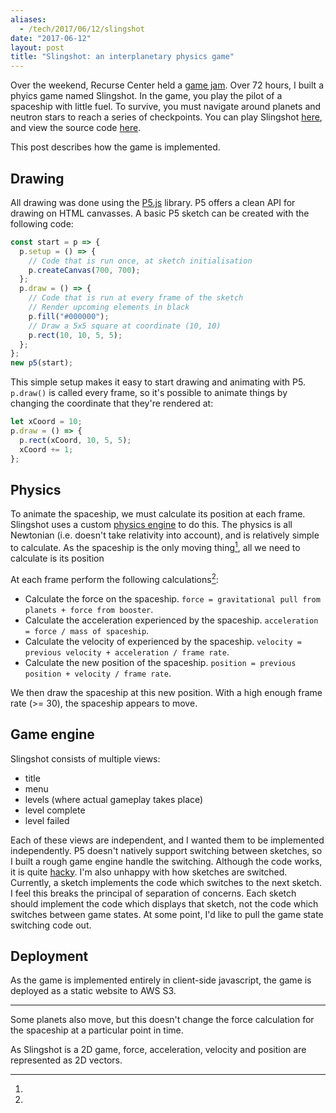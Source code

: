 ```yaml
---
aliases:
  - /tech/2017/06/12/slingshot
date: "2017-06-12"
layout: post
title: "Slingshot: an interplanetary physics game"
---
```


Over the weekend, Recurse Center held a
[game jam](https://en.wikipedia.org/wiki/Game_jam). Over 72 hours, I built a
phyics game named Slingshot. In the game, you play the pilot of a spaceship with
little fuel. To survive, you must navigate around planets and neutron stars to
reach a series of checkpoints. You can play Slingshot
[here](https://slingshot.jamesroutley.co.uk/), and view the source code
[here](https://github.com/jamesroutley/slingshot).

This post describes how the game is implemented.

## Drawing

All drawing was done using the [P5.js](https://p5js.org/) library. P5 offers a
clean API for drawing on HTML canvasses. A basic P5 sketch can be created with
the following code:

```javascript
const start = p => {
  p.setup = () => {
    // Code that is run once, at sketch initialisation
    p.createCanvas(700, 700);
  };
  p.draw = () => {
    // Code that is run at every frame of the sketch
    // Render upcoming elements in black
    p.fill("#000000");
    // Draw a 5x5 square at coordinate (10, 10)
    p.rect(10, 10, 5, 5);
  };
};
new p5(start);
```

This simple setup makes it easy to start drawing and animating with P5.
`p.draw()` is called every frame, so it's possible to animate things by changing
the coordinate that they're rendered at:

```javascript
let xCoord = 10;
p.draw = () => {
  p.rect(xCoord, 10, 5, 5);
  xCoord += 1;
};
```

## Physics

To animate the spaceship, we must calculate its position at each frame.
Slingshot uses a custom
[physics engine](https://github.com/jamesroutley/slingshot/blob/master/src/physics.js)
to do this. The physics is all Newtonian (i.e. doesn't take relativity into
account), and is relatively simple to calculate. As the spaceship is the only
moving thing[^1], all we need to calculate is its position

At each frame perform the following calculations[^2]:

- Calculate the force on the spaceship.
  `force = gravitational pull from planets + force from booster`.
- Calculate the acceleration experienced by the spaceship.
  `acceleration = force / mass of spaceship`.
- Calculate the velocity of experienced by the spaceship.
  `velocity = previous velocity + acceleration / frame rate`.
- Calculate the new position of the spaceship.
  `position = previous position + velocity / frame rate`.

We then draw the spaceship at this new position. With a high enough frame rate
(>= 30), the spaceship appears to move.

## Game engine

Slingshot consists of multiple views:

- title
- menu
- levels (where actual gameplay takes place)
- level complete
- level failed

Each of these views are independent, and I wanted them to be implemented
independently. P5 doesn't natively support switching between sketches, so I
built a rough game engine handle the switching. Although the code works, it is
quite
[hacky](https://github.com/jamesroutley/slingshot/blob/ea6f228f596dfb7788d5939da5a73c2e0036904f/src/view.js#L72).
I'm also unhappy with how sketches are switched. Currently, a sketch implements
the code which switches to the next sketch. I feel this breaks the principal of
separation of concerns. Each sketch should implement the code which displays
that sketch, not the code which switches between game states. At some point, I'd
like to pull the game state switching code out.

## Deployment

As the game is implemented entirely in client-side javascript, the game is
deployed as a static website to AWS S3.

---

[^1]:

  Some planets also move, but this doesn't change the force calculation for the
  spaceship at a particular point in time.

[^2]:

  As Slingshot is a 2D game, force, acceleration, velocity and position are
  represented as 2D vectors.
